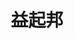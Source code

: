 ---
description: 帮同学打饭一块钱。小编觉得想法上比“饿了吗”不知道高到哪里去了。附近外卖就那么几个，记个电话就可以，而同学几千，谁愿意帮你打饭也不一定，所以需要 app 来撮合。
layout: post
results:
- artistId: 1105811147
  version: '1.1.7'
  primaryGenreName: Productivity
  genreIds:
  - '6007'
  - '6002'
  artworkUrl60: http://is4.mzstatic.com/image/thumb/Purple18/v4/98/98/d1/9898d1da-0c90-e61d-72c7-9393a0d157d1/source/60x60bb.jpg
  minimumOsVersion: '7.0'
  appletvScreenshotUrls: &a []
  sellerName: Beijing Lianjuzhongxin Network Technology Co., Ltd.
  supportedDevices:
  - iPhone4
  - iPad2Wifi
  - iPad23G
  - iPhone4S
  - iPadThirdGen
  - iPadThirdGen4G
  - iPhone5
  - iPodTouchFifthGen
  - iPadFourthGen
  - iPadFourthGen4G
  - iPadMini
  - iPadMini4G
  - iPhone5c
  - iPhone5s
  - iPhone6
  - iPhone6Plus
  - iPodTouchSixthGen
  genres:
  - 效率
  - 工具
  currentVersionReleaseDate: '2016-05-02T02:20:36Z'
  trackName: 益起邦
  isVppDeviceBasedLicensingEnabled: true
  description: 益起邦app是一款集校园公益及校园互帮互助功能为一身的公益类app。益起邦app版本主要功能即从校园学生入手，通过校内学生之间“小费”答谢的形式，使同学之间互帮互助的同时达到供需平衡，促进学生之间相互交流，渐渐将公益事业植入人心，从学生开始培养“人人公益”的理念。
  price: 0
  trackId: 1071644861
  releaseDate: '2016-04-08T04:00:45Z'
  advisories: *a
  screenshotUrls:
  - http://a5.mzstatic.com/us/r30/Purple49/v4/26/50/08/26500880-b9a1-eb6a-3c0f-78538bcde034/screen1136x1136.jpeg
  - http://a1.mzstatic.com/us/r30/Purple49/v4/11/2a/cb/112acbc7-2c10-1ee1-28eb-d64c7ee124cb/screen1136x1136.jpeg
  - http://a1.mzstatic.com/us/r30/Purple49/v4/05/e5/8e/05e58e8b-fc58-e89e-8aec-f527d36fb546/screen1136x1136.jpeg
  - http://a5.mzstatic.com/us/r30/Purple49/v4/05/09/a9/0509a91b-d65c-64df-0817-24fc52a654f6/screen1136x1136.jpeg
  - http://a3.mzstatic.com/us/r30/Purple49/v4/fe/c0/1c/fec01c50-d150-0b37-4aa9-b2e40cc948cd/screen1136x1136.jpeg
  artistViewUrl: https://itunes.apple.com/cn/developer/bei-jing-lian-ju-zhong-xin/id1105811147?uo=4
  primaryGenreId: 6007
  kind: software
  fileSizeBytes: '21093405'
  bundleId: com.yiqibang.cn
  trackContentRating: 4+
  releaseNotes: '-增加添加好友功能

    -增加活动置顶功能'
  contentAdvisoryRating: 4+
  trackCensoredName: 益起邦
  isGameCenterEnabled: false
  artistName: 北京联聚众心网络科技有限公司
  languageCodesISO2A:
  - EN
  features: *a
  wrapperType: software
  artworkUrl512: http://is4.mzstatic.com/image/thumb/Purple18/v4/98/98/d1/9898d1da-0c90-e61d-72c7-9393a0d157d1/source/512x512bb.jpg
  artworkUrl100: http://is4.mzstatic.com/image/thumb/Purple18/v4/98/98/d1/9898d1da-0c90-e61d-72c7-9393a0d157d1/source/100x100bb.jpg
  trackViewUrl: https://geo.itunes.apple.com/cn/app/yi-qi-bang/id1071644861?mt=8&uo=4
  formattedPrice: 免费
  currency: CNY
  ipadScreenshotUrls: *a
category: 效率
tags: tag1
resultCount: 1
title: 益起邦

---